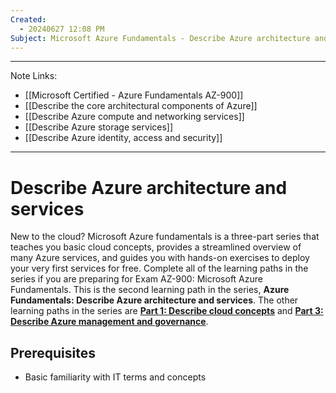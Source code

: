 ```yaml
---
Created:
  - 20240627 12:08 PM
Subject: Microsoft Azure Fundamentals - Describe Azure architecture and services
---
```

-----------------
Note Links:
- [[Microsoft Certified - Azure Fundamentals AZ-900]]
- [[Describe the core architectural components of Azure]]
- [[Describe Azure compute and networking services]]
- [[Describe Azure storage services]]
- [[Describe Azure identity, access and security]]

----------------------------------
# Describe Azure architecture and services
New to the cloud? Microsoft Azure fundamentals is a three-part series that teaches you basic cloud concepts, provides a streamlined overview of many Azure services, and guides you with hands-on exercises to deploy your very first services for free. Complete all of the learning paths in the series if you are preparing for Exam AZ-900: Microsoft Azure Fundamentals. This is the second learning path in the series, **Azure Fundamentals: Describe Azure architecture and services**. The other learning paths in the series are [**Part 1: Describe cloud concepts**](https://learn.microsoft.com/en-us/training/paths/microsoft-azure-fundamentals-describe-cloud-concepts/) and [**Part 3: Describe Azure management and governance**](https://learn.microsoft.com/en-us/training/paths/describe-azure-management-governance/).

## Prerequisites

- Basic familiarity with IT terms and concepts